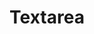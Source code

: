 ---
layout: component.njk
tags: 
    - legacy_components_fr
key: textarea-legacy_fr
title: Textarea
parent: legacy_components_fr
image: legacy/overview/textarea.webp
keywords: 
order: 270
availablelanguages: 
    - de
    - en
---